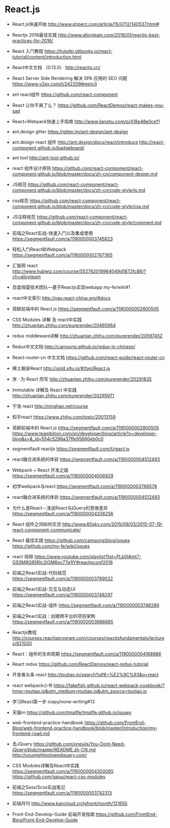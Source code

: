 # React.js

+ React.js快速开始
   http://www.phperz.com/article/15/0712/140537.html#

+ Reactjs 2016最佳实践
  http://www.alloyteam.com/2016/01/reactjs-best-practices-for-2016/

+ React 入门教程
  https://hulufei.gitbooks.io/react-tutorial/content/introduction.html

+ React中文文档 （0.13.0）
  http://reactjs.cn/

+ React Server Side Rendering 解决 SPA 应用的 SEO 问题
  https://www.v2ex.com/t/242209#reply3

+ ant react组件
 https://github.com/react-component

+ React 让你不爽了么？
 https://github.com/ReactDemos/react-makes-you-sad

+ React+Webpack快速上手指南
 http://www.jianshu.com/p/418e48e0cef1

+ ant.design gitter
  https://gitter.im/ant-design/ant-design

+ ant.design react 组件 
http://ant.design/docs/react/introduce
http://react-component.github.io/badgeboard/

+ ant tool
http://ant-tool.github.io/

+ react 组件设计原则
https://github.com/react-component/react-component.github.io/blob/master/docs/zh-cn/component-design.md

+ JS规范 
https://github.com/react-component/react-component.github.io/blob/master/docs/zh-cn/code-style/js.md

+ css规范
https://github.com/react-component/react-component.github.io/blob/master/docs/zh-cn/code-style/css.md

+ JS注释规范
https://github.com/react-component/react-component.github.io/blob/master/docs/zh-cn/code-style/comment.md

+ 前端之React实战-快速入门以及集成使用
https://segmentfault.com/a/1190000003745823

+ 轻松入门React和Webpack
https://segmentfault.com/a/1190000002767365

+ 汇智网 react
http://www.hubwiz.com/course/552762019964049d1872fc88/?ch=alloyteam

+ 百度母婴技术团队—基于Reactjs实现webapp 
my-fe/wiki#1

+ react中文索引
http://nav.react-china.org/#docs

+ 简聊前端中的 React.js
https://segmentfault.com/a/1190000002800505

+ CSS Modules 详解 及 react中实践
http://zhuanlan.zhihu.com/purerender/20495964

+ redux middleware详解
http://zhuanlan.zhihu.com/purerender/20597452

+ Redux中文文档
http://camsong.github.io/redux-in-chinese/

+ React-router-cn 中文文档
https://github.com/react-guide/react-router-cn

+ 稀土掘金React
http://gold.xitu.io/#/tag/React.js

+ 序 · 为 React 而写
http://zhuanlan.zhihu.com/purerender/20291835

+ Immutable 详解及 React 中实践
http://zhuanlan.zhihu.com/purerender/20295971

+ 宁浩 react
http://ninghao.net/course

+ 知乎react
https://www.zhihu.com/topic/20013159

+ 简聊前端中的 React.js
https://segmentfault.com/a/1190000002800505
https://www.teambition.com/en/developer/blog/article?p=developer-blog&s=&_id=554c5296a37ffe95660eb0c0

+ segmentfault reactjs
https://segmentfault.com/t/react.js

+ react融合进系统的体验
https://segmentfault.com/a/1190000004512493

+ Webpack + React 开发之路
https://segmentfault.com/a/1190000004506929

+ 初学webpack与react
https://segmentfault.com/a/1190000003768578

+ react融合进系统的体验
https://segmentfault.com/a/1190000004512493

+ 为什么是React－浅谈React与jQuery的思维差异
https://segmentfault.com/a/1190000004336256

+ React 组件之间如何交流
http://www.60sky.com/2015/09/03/2015-07-19-react-component-communicate/

+ React 最佳实践
https://github.com/camsong/blog/issues
https://github.com/my-fe/wiki/issues

+ react 视频
https://www.youtube.com/playlist?list=PLb0IAmt7-GS0M8Q95RIc2lOM6nc77q1IY#reactjsconf2016

+ 前端之React实战-代码规范
https://segmentfault.com/a/1190000003789022

+ 前端之React实战-交互与动态UI
https://segmentfault.com/a/1190000003748297

+ 前端之React实战-组件
https://segmentfault.com/a/1190000003748289

+ 前端之React实战：创建跨平台的项目架构
https://segmentfault.com/a/1190000003986685

+ Reactjs教程
http://courses.reactjsprogram.com/courses/reactjsfundamentals/lectures/821020

+ React：组件的生命周期
https://segmentfault.com/a/1190000004168886

+ React redux
https://github.com/ReactDemos/react-redux-tutorial

+ 开发者头条 react
http://toutiao.io/search?utf8=%E2%9C%93&q=react

+ react webpack小书
https://fakefish.github.io/react-webpack-cookbook/?hmsr=toutiao.io&utm_medium=toutiao.io&utm_source=toutiao.io

+ 学习React第一步
icepy/none-writing#13

+ 天猫rn
https://github.com/tmallfe/tmallfe.github.io/issues

+ web-frontend-practice-handbook
https://github.com/FrontEnd-Blog/web-frontend-practice-handbook/blob/master/Introduction/my-frontend-road.md

+ 去JQuery
https://github.com/oneuijs/You-Dont-Need-jQuery/blob/master/README.zh-CN.md
http://youmightnotneedjquery.com/

+ CSS Modules详解及React中实践
https://segmentfault.com/a/1190000004300065
https://github.com/gajus/react-css-modules

+ 前端之Sass/Scss实战笔记
https://segmentfault.com/a/1190000003742313

+ 前端月刊
http://www.kancloud.cn/jsfront/month/121655

+ Front-End-Develop-Guide 前端开发指南
https://github.com/FrontEnd-Blog/Front-End-Develop-Guide
